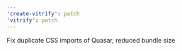 ```yaml
---
'create-vitrify': patch
'vitrify': patch
---
```


Fix duplicate CSS imports of Quasar, reduced bundle size
